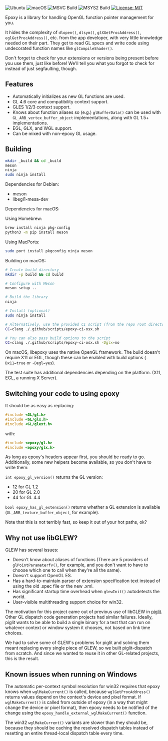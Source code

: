 ![Ubuntu](https://github.com/napagokc-io/libepoxy/workflows/Ubuntu/badge.svg)
![macOS](https://github.com/napagokc-io/libepoxy/workflows/macOS/badge.svg)
![MSVC Build](https://github.com/napagokc-io/libepoxy/workflows/MSVC%20Build/badge.svg)
![MSYS2 Build](https://github.com/napagokc-io/libepoxy/workflows/MSYS2%20Build/badge.svg)
[![License: MIT](https://img.shields.io/badge/license-MIT-brightgreen.svg)](https://opensource.org/licenses/MIT)

Epoxy is a library for handling OpenGL function pointer management for
you.

It hides the complexity of `dlopen()`, `dlsym()`, `glXGetProcAddress()`,
`eglGetProcAddress()`, etc. from the app developer, with very little
knowledge needed on their part.  They get to read GL specs and write
code using undecorated function names like `glCompileShader()`.

Don't forget to check for your extensions or versions being present
before you use them, just like before!  We'll tell you what you forgot
to check for instead of just segfaulting, though.

Features
--------

  * Automatically initializes as new GL functions are used.
  * GL 4.6 core and compatibility context support.
  * GLES 1/2/3 context support.
  * Knows about function aliases so (e.g.) `glBufferData()` can be
    used with `GL_ARB_vertex_buffer_object` implementations, along
    with GL 1.5+ implementations.
  * EGL, GLX, and WGL support.
  * Can be mixed with non-epoxy GL usage.

Building
--------

```sh
mkdir _build && cd _build
meson
ninja
sudo ninja install
```

Dependencies for Debian:

  * meson
  * libegl1-mesa-dev

Dependencies for macOS:

Using Homebrew:
```sh
brew install ninja pkg-config
python3 -m pip install meson
```

Using MacPorts:
```sh
sudo port install pkgconfig ninja meson
```

Building on macOS:
```sh
# Create build directory
mkdir -p build && cd build

# Configure with Meson
meson setup ..

# Build the library
ninja

# Install (optional)
sudo ninja install

# Alternatively, use the provided CI script (from the repo root directory)
CC=clang ./.github/scripts/epoxy-ci-osx.sh

# You can also pass build options to the script
CC=clang ./.github/scripts/epoxy-ci-osx.sh -Dglx=no
```

On macOS, libepoxy uses the native OpenGL framework. The build doesn't require X11 or EGL, 
though these can be enabled with build options (`-Dx11=true` or `-Degl=yes`).

The test suite has additional dependencies depending on the platform.
(X11, EGL, a running X Server).

Switching your code to using epoxy
----------------------------------

It should be as easy as replacing:

```cpp
#include <GL/gl.h>
#include <GL/glx.h>
#include <GL/glext.h>
```

with:

```cpp
#include <epoxy/gl.h>
#include <epoxy/glx.h>
```

As long as epoxy's headers appear first, you should be ready to go.
Additionally, some new helpers become available, so you don't have to
write them:

`int epoxy_gl_version()` returns the GL version:

  * 12 for GL 1.2
  * 20 for GL 2.0
  * 44 for GL 4.4

`bool epoxy_has_gl_extension()` returns whether a GL extension is
available (`GL_ARB_texture_buffer_object`, for example).

Note that this is not terribly fast, so keep it out of your hot paths,
ok?

Why not use libGLEW?
--------------------

GLEW has several issues:

  * Doesn't know about aliases of functions (There are 5 providers of
    `glPointParameterfv()`, for example, and you don't want to have to
    choose which one to call when they're all the same).
  * Doesn't support OpenGL ES.
  * Has a hard-to-maintain parser of extension specification text
    instead of using the old .spec file or the new .xml.
  * Has significant startup time overhead when `glewInit()`
    autodetects the world.
  * User-visible multithreading support choice for win32.

The motivation for this project came out of previous use of libGLEW in
[piglit](http://piglit.freedesktop.org/).  Other GL dispatch code
generation projects had similar failures.  Ideally, piglit wants to be
able to build a single binary for a test that can run on whatever
context or window system it chooses, not based on link time choices.

We had to solve some of GLEW's problems for piglit and solving them
meant replacing every single piece of GLEW, so we built
piglit-dispatch from scratch.  And since we wanted to reuse it in
other GL-related projects, this is the result.

Known issues when running on Windows
------------------------------------

The automatic per-context symbol resolution for win32 requires that
epoxy knows when `wglMakeCurrent()` is called, because `wglGetProcAddress()`
returns values depend on the context's device and pixel format.  If
`wglMakeCurrent()` is called from outside of epoxy (in a way that might
change the device or pixel format), then epoxy needs to be notified of
the change using the `epoxy_handle_external_wglMakeCurrent()` function.

The win32 `wglMakeCurrent()` variants are slower than they should be,
because they should be caching the resolved dispatch tables instead of
resetting an entire thread-local dispatch table every time.
